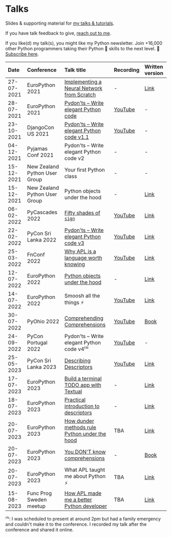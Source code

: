 # Talks

Slides & supporting material for [my talks & tutorials](https://mathspp.com/talks).

If you have talk feedback to give, [reach out to me](https://mathspp.com/contact-me).

If you like(d) my talk(s), you might like my Python newsletter.
Join +16,000 other Python programmers taking their Python 🐍 skills to the next level. 🚀
[Subscribe here](https://mathspp.com/subscribe).


| Date | Conference | Talk title | Recording | Written version |
| :- | :- | :- | :- | :- |
| 27-07-2021 | EuroPython 2021 | [Implementing a Neural Network from Scratch](https://ep2021.europython.eu/talks/4hDJyV5-implementing-a-neural-network-from-scratch/) | - | [Link](https://mathspp.com/blog/tag:nnfwp) |
| 28-07-2021 | EuroPython 2021 | [Pydon'ts – Write elegant Python code](https://ep2021.europython.eu/talks/Bz5dtEe-pydonts/) | [YouTube](https://www.youtube.com/watch?v=Vjq89-spPOk) | - |
| 23-10-2021 | DjangoCon US 2021 | [Pydon'ts – Write elegant Python code v1.1](https://2021.djangocon.us/talks/pydon-ts-write-elegant-python-code-v1-1/) | [YouTube](https://www.youtube.com/watch?v=s6dJab2qwkg) | - |
| 04-12-2021 | Pyjamas Conf 2021 | Pydon'ts – Write elegant Python code v2 | - | - |
| 15-12-2021 | New Zealand Python User Group | Your first Python class | - | - |
| 15-12-2021 | New Zealand Python User Group | Python objects under the hood | - | [Link](https://mathspp.com/blog/pydonts/dunder-methods) |
| 06-02-2022 | PyCascades 2022 | [Fifty shades of `sign`](https://pretalx.com/pycascades-2022/talk/RNYRVR/) | [YouTube](https://www.youtube.com/watch?v=FkE-HrxSFCM) | [Link](https://mathspp.com/blog/50-shades-of-sign) |
| 22-02-2022 | PyCon Sri Lanka 2022 | [Pydon'ts – Write elegant Python code v3](https://pycon.lk/2022/#agenda) | [YouTube](https://youtu.be/Bdunek7Q8Ss?t=90) | [Link](https://mathspp.com/blog/enumerate-from-first-principles) |
| 25-03-2022 | FnConf 2022 | [Why APL is a language worth knowing](https://confengine.com/conferences/functional-conf-2022/proposal/16278/why-apl-is-a-language-worth-knowing) | [YouTube](https://www.youtube.com/watch?v=j-qlYcIl61o) | [Link](https://mathspp.com/blog/why-apl-is-a-language-worth-knowing) |
| 12-07-2022 | EuroPython 2022 | [Python objects under the hood](https://ep2022.europython.eu/session/python-objects-under-the-hood) | - | [Link](https://mathspp.com/blog/pydonts/dunder-methods) |
| 14-07-2022 | EuroPython 2022 | Smoosh all the things ⚡ | [YouTube](https://www.youtube.com/watch?v=YeH7CwruEUs) | [Link](https://mathspp.com/blog/smoosh-all-the-things) |
| 30-07-2022 | PyOhio 2022 | [Comprehending Comprehensions](https://www.pyohio.org/2022/program/talks/comprehending-comprehensions) | [YouTube](https://www.youtube.com/watch?v=ScsElLE_Pak) | [Book](https://gum.co/comprehending-comprehensions) |
| 24-09-2022 | PyCon Portugal 2022 | Pydon'ts – Write elegant Python code v4⁽¹⁾ | [YouTube](https://youtu.be/ETg64K32Okc) | - |
| 25-05-2023 | PyCon Sri Lanka 2023 | [Describing Descriptors](https://pycon.lk/#agenda) | [YouTube](https://www.youtube.com/watch?v=zCtyQS-c4dg&t=98s) | [Link](https://mathspp.com/blog/pydonts/describing-descriptors) |
| 17-07-2023 | EuroPython 2023 | [Build a terminal TODO app with Textual](https://ep2023.europython.eu/session/build-a-terminal-todo-app-with-textual) | - | [Link](https://mathspp.com/blog/textual-for-beginners) |
| 18-07-2023 | EuroPython 2023 | [Practical introduction to descriptors](https://ep2023.europython.eu/session/practical-introduction-to-descriptors) | -| [Link](https://mathspp.com/blog/pydonts/describing-descriptors) |
| 20-07-2023 | EuroPython 2023 | [How dunder methods rule Python under the hood](https://ep2023.europython.eu/session/how-dunder-methods-rule-python-under-the-hood) | TBA | [Link](https://mathspp.com/blog/pydonts/dunder-methods) |
| 20-07-2023 | EuroPython 2023 | [You DON'T know comprehensions](https://ep2023.europython.eu/session/you-dont-know-comprehensions) | - | [Book](https://gum.co/comprehending-comprehensions) |
| 20-07-2023 | EuroPython 2023 | What APL taught me about Python ⚡ | TBA | [Link](https://mathspp.com/blog/what-learning-apl-taught-me-about-python) |
| 15-08-2023 | Func Prog Sweden meetup | [How APL made me a better Python developer](https://www.meetup.com/func-prog-sweden/events/294451071/) | TBA | [Link](https://mathspp.com/blog/what-learning-apl-taught-me-about-python) |

⁽¹⁾: I was scheduled to present at around 2pm but had a family emergency and couldn't make it to the conference. I recorded my talk after the conference and shared it online.
